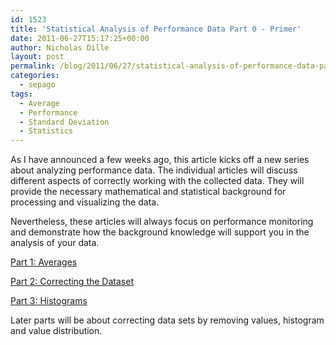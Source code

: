 ```yaml
---
id: 1523
title: 'Statistical Analysis of Performance Data Part 0 - Primer'
date: 2011-06-27T15:17:25+00:00
author: Nicholas Dille
layout: post
permalink: /blog/2011/06/27/statistical-analysis-of-performance-data-part-0-primer/
categories:
  - sepago
tags:
  - Average
  - Performance
  - Standard Deviation
  - Statistics
---
```

As I have announced a few weeks ago, this article kicks off a new series about analyzing performance data. The individual articles will discuss different aspects of correctly working with the collected data. They will provide the necessary mathematical and statistical background for processing and visualizing the data.

<!--more-->

Nevertheless, these articles will always focus on performance monitoring and demonstrate how the background knowledge will support you in the analysis of your data.

[Part 1: Averages](/blog/2011/06/27/statistical-analysis-of-performance-data-part-1-averages/ "Statistical Analysis of Performance Data Part 1 – Averages")

[Part 2: Correcting the Dataset](/blog/2011/07/15/statistical-analysis-of-performance-data-part-2-correcting-the-data-set/ "Statistical Analysis of Performance Data Part 2 – Correcting the Data Set")

[Part 3: Histograms](/blog/2011/11/16/statistical-analysis-of-performance-data-part-3-histograms/ "Statistical Analysis of Performance Data Part 3 – Histograms")

Later parts will be about correcting data sets by removing values, histogram and value distribution.
